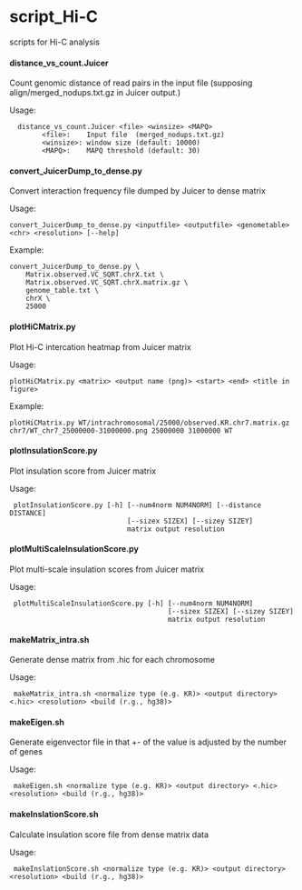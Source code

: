 # script_Hi-C
scripts for Hi-C analysis

#### distance_vs_count.Juicer
Count genomic distance of read pairs in the input file (supposing align/merged_nodups.txt.gz in Juicer output.)

Usage: 

      distance_vs_count.Juicer <file> <winsize> <MAPQ>
            <file>:    Input file  (merged_nodups.txt.gz)
            <winsize>: window size (default: 10000)
            <MAPQ>:    MAPQ threshold (default: 30)

#### convert_JuicerDump_to_dense.py
Convert interaction frequency file dumped by Juicer to dense matrix

Usage: 

    convert_JuicerDump_to_dense.py <inputfile> <outputfile> <genometable> <chr> <resolution> [--help]

Example:

    convert_JuicerDump_to_dense.py \
        Matrix.observed.VC_SQRT.chrX.txt \
        Matrix.observed.VC_SQRT.chrX.matrix.gz \
        genome_table.txt \
        chrX \
        25000

#### plotHiCMatrix.py
Plot Hi-C intercation heatmap from Juicer matrix

Usage:

    plotHiCMatrix.py <matrix> <output name (png)> <start> <end> <title in figure>

Example: 

    plotHiCMatrix.py WT/intrachromosomal/25000/observed.KR.chr7.matrix.gz chr7/WT_chr7_25000000-31000000.png 25000000 31000000 WT

                                 
#### plotInsulationScore.py
Plot insulation score from Juicer matrix

Usage:

     plotInsulationScore.py [-h] [--num4norm NUM4NORM] [--distance DISTANCE]
                                 [--sizex SIZEX] [--sizey SIZEY]
                                 matrix output resolution

#### plotMultiScaleInsulationScore.py
Plot multi-scale insulation scores from Juicer matrix

Usage:

     plotMultiScaleInsulationScore.py [-h] [--num4norm NUM4NORM]
                                           [--sizex SIZEX] [--sizey SIZEY]
                                           matrix output resolution

#### makeMatrix_intra.sh
Generate dense matrix from .hic for each chromosome

Usage:

     makeMatrix_intra.sh <normalize type (e.g. KR)> <output directory> <.hic> <resolution> <build (r.g., hg38)>

#### makeEigen.sh
Generate eigenvector file in that +- of the value is adjusted by the number of genes

Usage:

     makeEigen.sh <normalize type (e.g. KR)> <output directory> <.hic> <resolution> <build (r.g., hg38)>

#### makeInslationScore.sh
Calculate insulation score file from dense matrix data

Usage:

     makeInslationScore.sh <normalize type (e.g. KR)> <output directory> <resolution> <build (r.g., hg38)>
